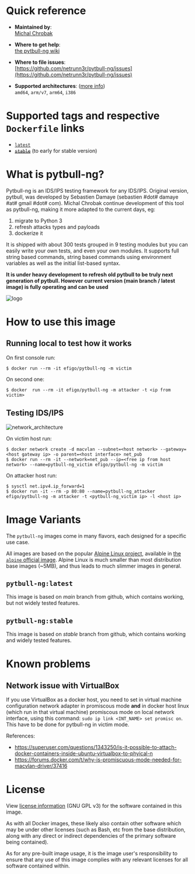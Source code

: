 # Quick reference

-	**Maintained by**:  
	[Michal Chrobak](https://github.com/netrunn3r/pytbull-ng)

-	**Where to get help**:  
	[the pytbull-ng wiki](https://github.com/netrunn3r/pytbull-ng/wiki)

-	**Where to file issues**:  
	[https://github.com/netrunn3r/pytbull-ng/issues](https://github.com/netrunn3r/pytbull-ng/issues)

-	**Supported architectures**: ([more info](https://github.com/docker-library/official-images#architectures-other-than-amd64))  
	`amd64`, `arm/v7`, `arm64`, `i386`

# Supported tags and respective `Dockerfile` links

-	[`latest`]()
-	~~[`stable`]()~~ (to early for stable version)

# What is pytbull-ng?

Pytbull-ng is an IDS/IPS testing framework for any IDS/IPS.
Original version, pytbull, was developed by Sebastien Damaye (sebastien #dot# damaye #at# gmail #dot# com). Michal Chrobak continue development of this tool as pytbull-ng, making it more adapted to the current days, eg:
1. migrate to Python 3
2. refresh attacks types and payloads
3. dockerize it

It is shipped with about 300 tests grouped in 9 testing modules but you can easily write your own tests, and even your own modules. It supports full string based commands, string based commands using environment variables as well as the initial list-based syntax.

**It is under heavy development to refresh old pytbull to be truly next generation of pytbull. However current version (main branch / latest image) is fully operating and can be used**

![logo](https://raw.githubusercontent.com/netrunn3r/pytbull-ng/main/img/pytbull.png)

# How to use this image

## Running local to test how it works
On first console run:

```console
$ docker run --rm -it efigo/pytbull-ng -m victim
```

On second one:

```console
$ docker  run --rm -it efigo/pytbull-ng -m attacker -t <ip from victim>
```

## Testing IDS/IPS
![network_architecture](https://raw.githubusercontent.com/netrunn3r/pytbull-ng/main/img/pytbull_arch.png)

On victim host run:

```console
$ docker network create -d macvlan --subnet=<host network> --gateway=<host gateway ip> -o parent=<host interface> net_pub
$ docker run --rm -it --network=net_pub --ip=<free ip from host network> --name=pytbull-ng_victim efigo/pytbull-ng -m victim
```

On attacker host run:

```console
$ sysctl net.ipv4.ip_forward=1
$ docker run -it --rm -p 80:80 --name=pytbull-ng_attacker efigo/pytbull-ng -m attacker -t <pytbull-ng_victim ip> -l <host ip>
```


# Image Variants

The `pytbull-ng` images come in many flavors, each designed for a specific use case.

All images are based on the popular [Alpine Linux project](https://alpinelinux.org), available in [the `alpine` official image](https://hub.docker.com/_/alpine). Alpine Linux is much smaller than most distribution base images (~5MB), and thus leads to much slimmer images in general.

## `pytbull-ng:latest`

This image is based on *main* branch from github, which contains working, but not widely tested features.

## `pytbull-ng:stable`

This image is based on *stable* branch from github, which contains working and widely tested features.

# Known problems
## Network issue with VirtualBox
If you use VirtualBox as a docker host, you need to set in virtual machine configuration network adapter in promiscous mode **and** in docker host linux (which run in that virtual machine) promiscous mode on local network interface, using this command: `sudo ip link <INT_NAME> set promisc on`. This have to be done for pytbull-ng in victim mode.

References:
* https://superuser.com/questions/1343250/is-it-possible-to-attach-docker-containers-inside-ubuntu-virtualbox-to-phyical-n  
* https://forums.docker.com/t/why-is-promiscuous-mode-needed-for-macvlan-driver/37416

# License

View [license information](https://github.com/netrunn3r/pytbull-ng/LICENSE.md) (GNU GPL v3) for the software contained in this image.

As with all Docker images, these likely also contain other software which may be under other licenses (such as Bash, etc from the base distribution, along with any direct or indirect dependencies of the primary software being contained).

As for any pre-built image usage, it is the image user's responsibility to ensure that any use of this image complies with any relevant licenses for all software contained within.
